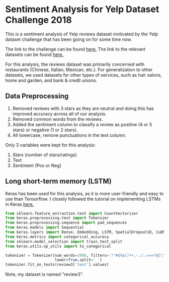 # Sentiment Analysis for Yelp Dataset Challenge 2018

This is a sentiment analysis of Yelp reviews dataset motivated by the Yelp dataset challenge that has been going on for some time now.

The link to the challenge can be found [here.](https://www.yelp.com/dataset/challenge)
The link to the relevant datasets can be found [here.](https://www.yelp.com/dataset/download)

For this analysis, the reviews dataset was primarily concerned with restaurants (Chinese, Italian, Mexican, etc.). For generalization to other datasets, we used datasets for other types of services, such as hair salons, home and garden, and bank & credit unions.

## Data Preprocessing

1. Removed reviews with 3 stars as they are neutral and doing this has improved accuracy across all of our analysis.
2. Removed common words from the reviews.
3. Added the sentiment column to classify a review as positive (4 or 5 stars) or negative (1 or 2 stars).
4. All lowercase, remove punctuations in the text column.

Only 3 variables were kept for this analysis: 
  1. Stars (number of stars/ratings)
  2. Text
  3. Sentiment (Pos or Neg)

## Long short-term memory (LSTM) 

Keras has been used for this analysis, as it is more user-friendly and easy to use than Tensorflow.
I closely followed the tutorial on implementing LSTMs in Keras [here.](https://towardsdatascience.com/understanding-lstm-and-its-quick-implementation-in-keras-for-sentiment-analysis-af410fd85b47)

```python
from sklearn.feature_extraction.text import CountVectorizer
from keras.preprocessing.text import Tokenizer
from keras.preprocessing.sequence import pad_sequences
from keras.models import Sequential
from keras.layers import Dense, Embedding, LSTM, SpatialDropout1D, CuDNNLSTM, Bidirectional
from keras.metrics import categorical_accuracy
from sklearn.model_selection import train_test_split
from keras.utils.np_utils import to_categorical

tokenizer = Tokenizer(num_words=2000, filters='!"#$%&()*+,-./:;<=>?@[\\]^_`{|}~\t\n',                                  
                      lower=True,split=' ')
tokenizer.fit_on_texts(review3['text'].values)
```
Note, my dataset is named "review3".
